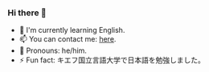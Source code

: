 ### Hi there 👋

<!--
**ak1ra26/ak1ra26** is a ✨ _special_ ✨ repository because its `README.md` (this file) appears on your GitHub profile.

Here are some ideas to get you started:

- 🔭 I’m currently working on ...
- 🌱 I’m currently learning ...
- 👯 I’m looking to collaborate on ...
- 🤔 I’m looking for help with ...
- 💬 Ask me about ...
- 📫 How to reach me: ...
- 😄 Pronouns: ...
- ⚡ Fun fact: ...
-->
- 🌱 I'm currently learning English.
- 📫 You can contact me: <a href="https://piven.carrd.co">here</a>.
- 🖖 Pronouns: he/him.
- ⚡ Fun fact: キエフ国立言語大学で日本語を勉強しました。
